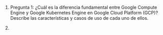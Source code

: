 1. Pregunta 1: ¿Cuál es la diferencia fundamental entre Google Compute Engine y Google Kubernetes Engine en Google Cloud Platform (GCP)? Describe las características y casos de uso de cada uno de ellos.

2. 


